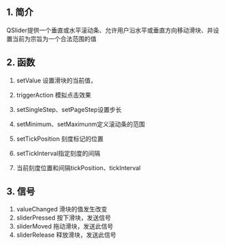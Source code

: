 ## 1. 简介
QSlider提供一个垂直或水平滚动条、允许用户沿水平或垂直方向移动滑块、并设置当前为宗旨为一个合法范围的值

## 2. 函数
1. setValue 设置滑块的当前值，
2. triggerAction 模拟点击效果 
3. setSingleStep、setPageStep设置步长
4. setMinimum、setMaximunm定义滚动条的范围

5. setTickPosition 刻度标记的位置
6. setTickInterval指定刻度的间隔
7. 当前刻度位置和间隔tickPosition、tickInterval

## 3. 信号
1. valueChanged 滑块的值发生改变
2. sliderPressed 按下滑块，发送信号
3. sliderMoved 拖动滑块，发送此信号
4. sliderRelease 释放滑块，发送此信号